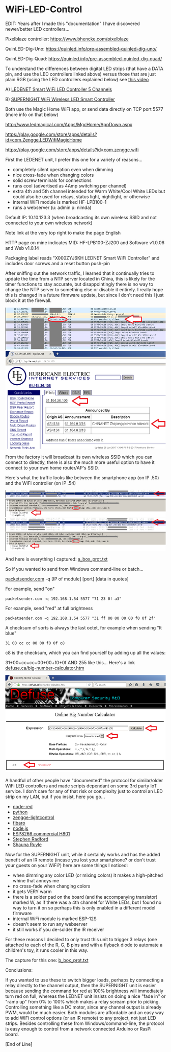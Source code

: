 # WiFi-LED-Control

EDIT: Years after I made this "documentation" I have discovered newer/better LED controllers...

Pixelblaze controller: https://www.bhencke.com/pixelblaze

QuinLED-Dig-Uno: https://quinled.info/pre-assembled-quinled-dig-uno/

QuinLED-Dig-Quad:  https://quinled.info/pre-assembled-quinled-dig-quad/

To understand the differences between digital LED strips (that have a DATA pin, and use the LED controllers linked above) versus those that are just plain RGB (using the LED controllers explained below) see <a href="https://www.youtube.com/watch?v=K4H2y51LKok">this video</a>

A) <a href="https://www.amazon.com/gp/product/B01DY56N8U">LEDENET Smart WiFi LED Controller 5 Channels</a>

B) <a href="https://www.amazon.com/gp/product/B01JZ2SI6Q">SUPERNIGHT WiFi Wireless LED Smart Controller</a><br>

Both use the Magic Home WiFi app, or send data directly on TCP port 5577 (more info on that below)

http://www.ledmagical.com/Apps/MgcHome/AppDown.aspx

https://play.google.com/store/apps/details?id=com.Zengge.LEDWifiMagicHome

https://play.google.com/store/apps/details?id=com.zengge.wifi

First the LEDENET unit, I prefer this one for a variety of reasons...

 - completely silent operation even when dimming
 - nice cross-fade when changing colors  
 - solid screw terminals for connections
 - runs cool (advertised as 4Amp switching per channel)
 - extra 4th and 5th channel intended for Warm White/Cool White LEDs but could also be used for relays, status light, nightlight, or otherwise
 - internal WiFi module is marked HF-LPB100-1
 - runs a webserver (u: admin p: nimda)

Default IP: 10.10.123.3 (when broadcasting its own wireless SSID and not connected to your own wireless network)

Note link at the very top right to make the page English

HTTP page on mine indicates MID: HF-LPB100-ZJ200 and Software v1.0.06 and Web v1.0.14

Packaging label reads "X000ZYJ6KH LEDNET Smart WiFi Controller" and includes door screws and a reset button push-pin

After sniffing out the network traffic, I learned that it continually tries to update the time from a NTP server located in China, 
this is likely for the timer functions to stay accurate, but disappointingly there is no way to change the NTP server to something else 
or disable it entirely. I really hope this is changed in a future firmware update, but since I don't need this I just block it at the firewall.

![ntp_on_boot](ntp_on_boot.png?raw=true "ntp_on_boot")
![ntp_to_china](ntp_to_china.png?raw=true "ntp_to_china")

From the factory it will broadcast its own wireless SSID which you can connect to directly, there is also the much more useful option to have it connect to your own home router/AP's SSID. 

Here's what the traffic looks like between the smartphone app (on IP .50) and the WiFi controller (on IP .54)

![on_cmd](on_cmd.png?raw=true "on_cmd")
![off_cmd](off_cmd.png?raw=true "off_cmd")

And here is everything I captured: <a href="a_box_prot.txt">a_box_prot.txt</a>

So if you wanted to send from Windows command-line or batch...

<a href="https://packetsender.com/download">packetsender.com</a> -q [IP of module] [port] [data in quotes]

For example, send "on"

    packetsender.com -q 192.168.1.54 5577 "71 23 0f a3"
    
For example, send "red" at full brightness

    packetsender.com -q 192.168.1.54 5577 "31 ff 00 00 00 00 f0 0f 2f"

A checksum of sorts is always the last octet, for example when sending "lt blue"

    31 00 cc cc 00 00 f0 0f c8
    
c8 is the checksum, which you can find yourself by adding up all the values:

31+00+cc+cc+00+00+f0+0f AND 255 like this... Here's a link <a href="https://defuse.ca/big-number-calculator.htm">defuse.ca/big-number-calculator.htm</a>

![checksum_calc](checksum_calc.png?raw=true "checksum_calc")

A handful of other people have "documented" the protocol for similar/older WiFi LED controllers and made scripts 
dependant on some 3rd party IoT service. I don't care for any of that risk or complexity just to control an LED strip on my LAN, but if you insist, here you go...

 - <a href="http://steve.zazeski.com/using-node-red-to-send-commands-to-wifi-led-controllers">node-red</a>
 - <a href="https://gist.github.com/linuxkidd/63013efd73e198d035e6">python</a>
 - <a href="https://github.com/vikstrous/zengge-lightcontrol">zengge-lightcontrol</a>
 - <a href="http://forum.universal-devices.com/topic/12977-fibaro-rgbw-controller">fibaro</a>
 - <a href="http://g.chasefox.net/zentyal/unifi/rgb-led">node.js</a>
 - <a href="http://domoticz.com/forum/viewtopic.php?f=38&t=7957#p54379">ESP8266 commercial H801</a>
 - <a href="http://stephenradford.me/cheap-homekit-led-strips-lighting">Stephen Radford</a>
 - <a href="http://www.emessaging.biz/blog/?p=629">Shauna Ruyle</a>

Now for the SUPERNIGHT unit, while it certainly works and has the added benefit of an IR remote (incase you lost your smartphone? or don't trust your guests on your WiFi?) here are some things I noticed:

 - when dimming any color LED (or mixing colors) it makes a high-pitched whine that annoys me
 - no cross-fade when changing colors
 - it gets VERY warm
 - there is a solder pad on the board (and the accompanying transistor) marked W, as if there was a 4th channel for White LEDs,
    but I found no way to turn it on so perhaps this is only enabled in a different model firmware
 - internal WiFi module is marked ESP-12S
 - doesn't seem to run any webserver
 - it still works if you de-solder the IR receiver

For these reasons I decided to only trust this unit to trigger 3 relays (one attached to each of the R, G, B pins and with a flyback diode to automate a children's toy, it runs cooler in this way.<br>

The capture for this one: <a href="b_box_prot.txt">b_box_prot.txt</a>

Conclusions:

If you wanted to use these to switch bigger loads, perhaps by connecting a relay directly to the channel output, 
then the SUPERNIGHT unit is easier because sending the command for red at 100% brightness will immediately turn red on full, 
whereas the LEDNET unit insists on doing a nice "fade in" or "ramp up" from 0% to 100% which makes a relay scream prior to picking. 
Controlling something like a DC motor, since any channel output is already PWM, would be much easier. 
Both modules are affordable and an easy way to add WiFi control options (or an IR remote) to any project, not just LED strips. 
Besides controlling these from Windows/command-line, the protocol is easy enough to control from a network connected Arduino or RasPi board.

[End of Line]
